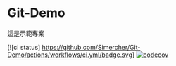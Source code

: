 # Git-Demo

這是示範專案

[![ci status] https://github.com/Simercher/Git-Demo/actions/workflows/ci.yml/badge.svg]
[![codecov](https://codecov.io/gh/Simercher/Git-Demo/branch/master/graph/badge.svg?token=MIFQGDWLZ0)](https://codecov.io/gh/Simercher/Git-Demo)
